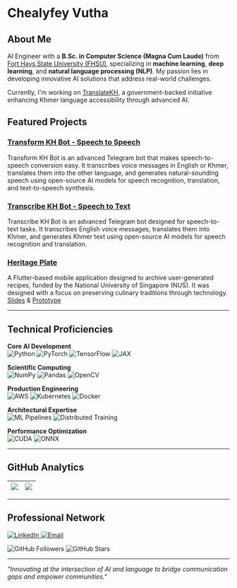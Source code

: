 # Chealyfey Vutha 

## About Me

AI Engineer with a **B.Sc. in Computer Science (Magna Cum Laude)** from [Fort Hays State University (FHSU)](https://www.fhsu.edu/), specializing in **machine learning**, **deep learning**, and **natural language processing (NLP)**. My passion lies in developing innovative AI solutions that address real-world challenges.

Currently, I'm working on [TranslateKH](https://translate.kh), a government-backed initiative enhancing Khmer language accessibility through advanced AI.

## Featured Projects

### [Transform KH Bot - Speech to Speech](https://github.com/lyfeyvutha/transform-kh-bot)
Transform KH Bot is an advanced Telegram bot that makes speech-to-speech conversion easy. It transcribes voice messages in English or Khmer, translates them into the other language, and generates natural-sounding speech using open-source AI models for speech recognition, translation, and text-to-speech synthesis.
### [Transcribe KH Bot - Speech to Text](https://github.com/lyfeyvutha/transcribe-kh-bot)
Transcribe KH Bot is an advanced Telegram bot designed for speech-to-text tasks. It transcribes English voice messages, translates them into Khmer, and generates Khmer text using open-source AI models for speech recognition and translation. 
### [Heritage Plate](https://credentials.nus.edu.sg/be28b90c-737b-45cb-af12-6e8926364aa5#acc.ztmSYEdP)
A Flutter-based mobile application designed to archive user-generated recipes, funded by the National University of Singapore (NUS). It was designed with a focus on preserving culinary traditions through technology. [Slides](https://docs.google.com/presentation/d/1tPTVsQU48EfZXDyQYG8H6mvt-iIyu2CW2ycp22Iuvg4/edit?usp=sharing) & [Prototype](https://www.figma.com/community/file/1271724630466167245/heritage-plate-aus-prototype)

---
## Technical Proficiencies

**Core AI Development**  
![Python](https://img.shields.io/badge/Python-3776AB?logo=python&logoColor=white)
![PyTorch](https://img.shields.io/badge/PyTorch-EE4C2C?logo=pytorch&logoColor=white)
![TensorFlow](https://img.shields.io/badge/TensorFlow-FF6F00?logo=tensorflow&logoColor=white)
![JAX](https://img.shields.io/badge/JAX-4A76CD?logo=jax&logoColor=white)

**Scientific Computing**  
![NumPy](https://img.shields.io/badge/NumPy-013243?logo=numpy&logoColor=white)
![Pandas](https://img.shields.io/badge/Pandas-150458?logo=pandas&logoColor=white)
![OpenCV](https://img.shields.io/badge/OpenCV-5C3EE8?logo=opencv&logoColor=white)

**Production Engineering**  
![AWS](https://img.shields.io/badge/AWS-232F3E?logo=amazon-aws&logoColor=white)
![Kubernetes](https://img.shields.io/badge/Kubernetes-326CE5?logo=kubernetes&logoColor=white)
![Docker](https://img.shields.io/badge/Docker-2496ED?logo=docker&logoColor=white)

**Architectural Expertise**  
![ML Pipelines](https://img.shields.io/badge/ML_Pipelines-FFAE33?logo=apache-airflow&logoColor=white)
![Distributed Training](https://img.shields.io/badge/Distributed_Systems-4285F4?logo=google-cloud&logoColor=white)

**Performance Optimization**  
![CUDA](https://img.shields.io/badge/CUDA-76B900?logo=nvidia&logoColor=white)
![ONNX](https://img.shields.io/badge/ONNX-005CED?logo=onnx&logoColor=white)

---

## GitHub Analytics

| <a href="https://github.com/anuraghazra/github-readme-stats"><img align="center" src="https://github-readme-stats.vercel.app/api?username=lyfeyvutha&count_private=true&show_icons=true&theme=tokyonight" /></a> | <a href="https://github-profile-summary-cards.vercel.app/"><img align="center" src="http://github-profile-summary-cards.vercel.app/api/cards/profile-details?username=lyfeyvutha&theme=tokyonight" /></a> |
| ------------- | ------------- |

---

## Professional Network
<p align="left">
  <a href="https://www.linkedin.com/in/lyfeyvutha">
    <img src="https://img.shields.io/badge/-Let's%20Connect-0077B5?style=for-the-badge&logo=linkedin&logoColor=white&labelColor=0A66C2" alt="LinkedIn">
  </a>
  <a href="mailto:lyfeytech@gmail.com">
    <img src="https://img.shields.io/badge/-Discuss%20Opportunities-D14836?style=for-the-badge&logo=gmail&logoColor=white" alt="Email">
  </a>

<div align="left">
  <img src="https://img.shields.io/github/followers/lyfeyvutha?label=Community%20Engagement&style=social&color=586069" alt="GitHub Followers">
  <img src="https://img.shields.io/github/stars/lyfeyvutha?affiliations=OWNER%2CCOLLABORATOR&label=Project%20Impact&style=social&color=586069" alt="GitHub Stars">
</div>

---
*"Innovating at the intersection of AI and language to bridge communication gaps and empower communities."*
